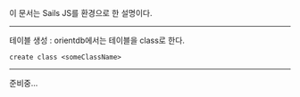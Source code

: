 이 문서는 Sails JS를 환경으로 한 설명이다.
***
테이블 생성 : orientdb에서는 테이블을 class로 한다.
```
create class <someClassName>
```


***
준비중...
